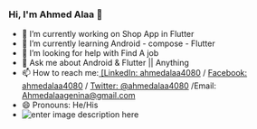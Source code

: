 
### Hi, I'm Ahmed Alaa 👋


- 🔭 I’m currently working on Shop App in Flutter
- 🌱 I’m currently learning Android - compose - Flutter
- 🤔 I’m looking for help with Find A job 
- 💬 Ask me about Android & Flutter || Anything
- 📫 How to reach me:[ \[LinkedIn: ahmedalaa4080](https://www.linkedin.com/in/ahmedalaa4080/) / [Facebook: ahmedalaa4080](https://www.facebook.com/ahmedalaa4080/) / [Twitter: @ahmedalaa4080](https://twitter.com/ahmedalaa4080) /Email:  Ahmedalaagenina@gmail.com
- 😄 Pronouns: He/His
- ![enter image description here](https://github-readme-stats.vercel.app/api?username=iampawan&&show_icons=true&title_color=ffffff&icon_color=bb2acf&text_color=daf7dc&bg_color=151515)
